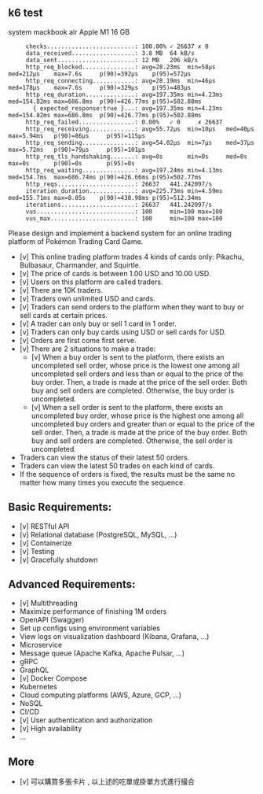 ## k6 test
system mackbook air 
Apple M1
16 GB
```
     checks.........................: 100.00% ✓ 26637 ✗ 0    
     data_received..................: 3.8 MB  64 kB/s
     data_sent......................: 12 MB   206 kB/s
     http_req_blocked...............: avg=28.23ms  min=58µs   med=212µs    max=7.6s     p(90)=392µs    p(95)=572µs   
     http_req_connecting............: avg=28.19ms  min=46µs   med=178µs    max=7.6s     p(90)=329µs    p(95)=483µs   
     http_req_duration..............: avg=197.35ms min=4.23ms med=154.82ms max=686.8ms  p(90)=426.77ms p(95)=502.88ms
       { expected_response:true }...: avg=197.35ms min=4.23ms med=154.82ms max=686.8ms  p(90)=426.77ms p(95)=502.88ms
     http_req_failed................: 0.00%   ✓ 0     ✗ 26637
     http_req_receiving.............: avg=55.72µs  min=10µs   med=40µs     max=5.94ms   p(90)=86µs     p(95)=115µs   
     http_req_sending...............: avg=54.02µs  min=7µs    med=37µs     max=5.72ms   p(90)=79µs     p(95)=101µs   
     http_req_tls_handshaking.......: avg=0s       min=0s     med=0s       max=0s       p(90)=0s       p(95)=0s      
     http_req_waiting...............: avg=197.24ms min=4.13ms med=154.7ms  max=686.74ms p(90)=426.66ms p(95)=502.77ms
     http_reqs......................: 26637   441.242097/s
     iteration_duration.............: avg=225.73ms min=4.59ms med=155.71ms max=8.05s    p(90)=430.98ms p(95)=512.34ms
     iterations.....................: 26637   441.242097/s
     vus............................: 100     min=100 max=100
     vus_max........................: 100     min=100 max=100
```


Please design and implement a backend system for an online trading platform of Pokémon Trading Card Game.
- [v] This online trading platform trades 4 kinds of cards only: Pikachu, Bulbasaur, Charmander, and Squirtle.
- [v] The price of cards is between 1.00 USD and 10.00 USD.
- [v] Users on this platform are called traders.
- [v] There are 10K traders.
- [v] Traders own unlimited USD and cards.
- [v] Traders can send orders to the platform when they want to buy or sell cards at certain prices.
- [v] A trader can only buy or sell 1 card in 1 order.
- [v] Traders can only buy cards using USD or sell cards for USD.
- [v] Orders are first come first serve.
- [v] There are 2 situations to make a trade:
    - [v] When a buy order is sent to the platform, there exists an uncompleted sell order, whose price is the lowest one among all uncompleted sell orders and less than or equal to the price of the buy order. Then, a trade is made at the price of the sell order. Both buy and sell orders are completed. Otherwise, the buy order is uncompleted.
    - [v] When a sell order is sent to the platform, there exists an uncompleted buy order, whose price is the highest one among all uncompleted buy orders and greater than or equal to the price of the sell order. Then, a trade is made at the price of the buy order. Both buy and sell orders are completed. Otherwise, the sell order is uncompleted.
- Traders can view the status of their latest 50 orders.
- Traders can view the latest 50 trades on each kind of cards.
- If the sequence of orders is fixed, the results must be the same no matter how many times you execute the sequence.
## Basic Requirements:
- [v] RESTful API
- [v] Relational database (PostgreSQL, MySQL, ...)
- [v] Containerize
- [v] Testing
- [v] Gracefully shutdown
## Advanced Requirements:
- [v] Multithreading
- Maximize performance of finishing 1M orders
- OpenAPI (Swagger)
- Set up configs using environment variables
- View logs on visualization dashboard (Kibana, Grafana, ...)
- Microservice
- Message queue (Apache Kafka, Apache Pulsar, ...)
- gRPC
- GraphQL
- [v] Docker Compose
- Kubernetes
- Cloud computing platforms (AWS, Azure, GCP, ...) 
- NoSQL
- CI/CD
- [v] User authentication and authorization
- [v] High availability
- ...

## More
- [v] 可以購買多張卡片 , 以上述的吃單或掛單方式進行撮合

